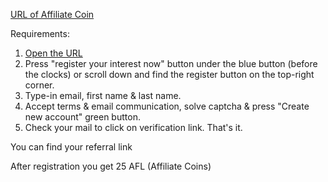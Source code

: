 [URL of Affiliate Coin](https://www.affiliatecoin.io/?ref=37c2ccbd-4b15-4831-85df-083854459b82)

Requirements:

1. [Open the URL](https://www.affiliatecoin.io/?ref=37c2ccbd-4b15-4831-85df-083854459b82)
2. Press "register your interest now" button under the blue button (before the clocks) or scroll down and find the register button on the top-right corner.
3. Type-in email, first name & last name. 
4. Accept terms & email communication, solve captcha & press "Create new account" green button.
5. Check your mail to click on verification link. That's it.

You can find your referral link

After registration you get 25 AFL (Affiliate Coins)
